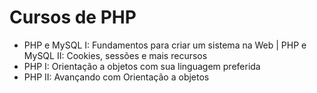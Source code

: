 # Cursos de PHP

* PHP e MySQL I: Fundamentos para criar um sistema na Web | PHP e MySQL II: Cookies, sessões e mais recursos
* PHP I: Orientação a objetos com sua linguagem preferida
* PHP II: Avançando com Orientação a objetos